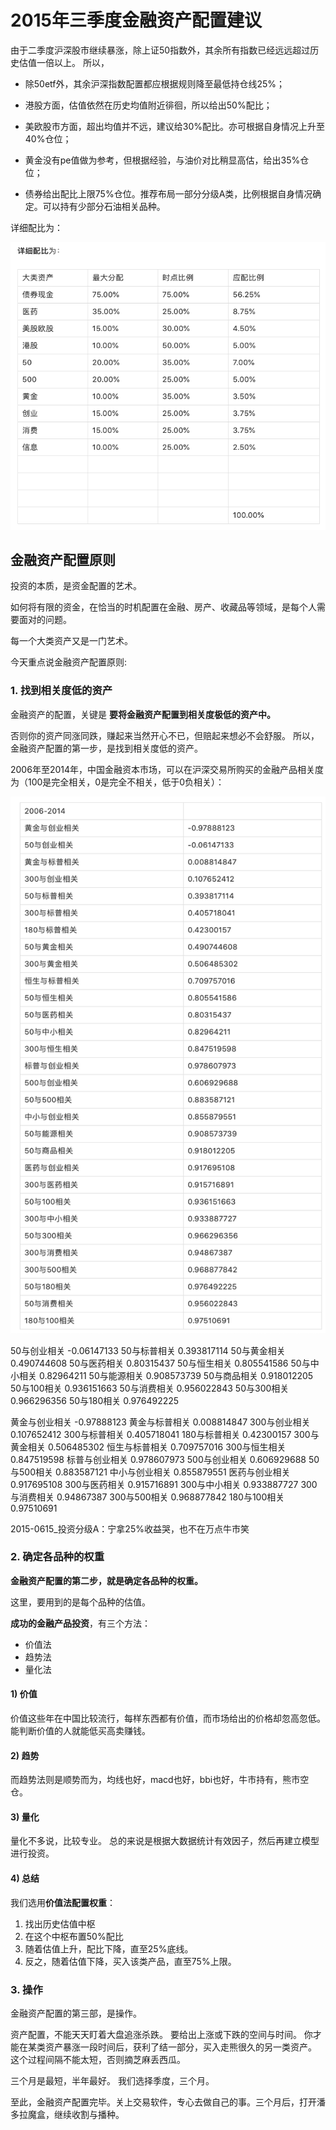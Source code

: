 # 2015年三季度金融资产配置建议



由于二季度沪深股市继续暴涨，除上证50指数外，其余所有指数已经远远超过历史估值一倍以上。
所以，

- 除50etf外，其余沪深指数配置都应根据规则降至最低持仓线25%；

- 港股方面，估值依然在历史均值附近徘徊，所以给出50%配比；

- 美欧股市方面，超出均值并不远，建议给30%配比。亦可根据自身情况上升至40%仓位；

- 黄金没有pe值做为参考，但根据经验，与油价对比稍显高估，给出35%仓位；

- 债券给出配比上限75%仓位。推荐布局一部分分级A类，比例根据自身情况确定。可以持有少部分石油相关品种。



详细配比为：

![](./img/20150611-1.png)



## 金融资产配置原则

投资的本质，是资金配置的艺术。

如何将有限的资金，在恰当的时机配置在金融、房产、收藏品等领域，是每个人需要面对的问题。

每一个大类资产又是一门艺术。

今天重点说金融资产配置原则:



### 1. 找到相关度低的资产

金融资产的配置，关键是
**要将金融资产配置到相关度极低的资产中。**

否则你的资产同涨同跌，赚起来当然开心不已，但赔起来想必不会舒服。
所以，金融资产配置的第一步，是找到相关度低的资产。

2006年至2014年，中国金融资本市场，可以在沪深交易所购买的金融产品相关度为（100是完全相关，0是完全不相关，低于0负相关）：

![](./img/20150611-2.png)

50与创业相关	-0.06147133
50与标普相关	0.393817114
50与黄金相关	0.490744608
50与医药相关	0.80315437
50与恒生相关	0.805541586
50与中小相关	0.82964211
50与能源相关	0.908573739
50与商品相关	0.918012205
50与100相关	0.936151663
50与消费相关	0.956022843
50与300相关	0.966296356
50与180相关	0.976492225


黄金与创业相关	-0.97888123
黄金与标普相关	0.008814847
300与创业相关	0.107652412
300与标普相关	0.405718041
180与标普相关	0.42300157
300与黄金相关	0.506485302
恒生与标普相关	0.709757016
300与恒生相关	0.847519598
标普与创业相关	0.978607973
500与创业相关	0.606929688
50与500相关	0.883587121
中小与创业相关	0.855879551
医药与创业相关	0.917695108
300与医药相关	0.915716891
300与中小相关	0.933887727
300与消费相关	0.94867387
300与500相关	0.968877842
180与100相关	0.97510691

2015-0615_投资分级A：宁拿25%收益哭，也不在万点牛市笑

### 2. 确定各品种的权重

**金融资产配置的第二步，就是确定各品种的权重。**

这里，要用到的是每个品种的估值。

**成功的金融产品投资**，有三个方法：

- 价值法
- 趋势法
- 量化法

#### 1) 价值

价值这些年在中国比较流行，每样东西都有价值，而市场给出的价格却忽高忽低。能判断价值的人就能低买高卖赚钱。

#### 2) 趋势

而趋势法则是顺势而为，均线也好，macd也好，bbi也好，牛市持有，熊市空仓。

#### 3) 量化

量化不多说，比较专业。
总的来说是根据大数据统计有效因子，然后再建立模型进行投资。

#### 4) 总结

我们选用**价值法配置权重**：

1. 找出历史估值中枢
1. 在这个中枢布置50%配比
1. 随着估值上升，配比下降，直至25%底线。
1. 反之，随着估值下降，买入该类产品，直至75%上限。

### 3. 操作

金融资产配置的第三部，是操作。

资产配置，不能天天盯着大盘追涨杀跌。
要给出上涨或下跌的空间与时间。
你才能在某类资产暴涨一段时间后，获利了结一部分，买入走熊很久的另一类资产。
这个过程间隔不能太短，否则摘芝麻丢西瓜。

三个月是最短，半年最好。
我们选择季度，三个月。

至此，金融资产配置完毕。关上交易软件，专心去做自己的事。三个月后，打开潘多拉魔盒，继续收割与播种。